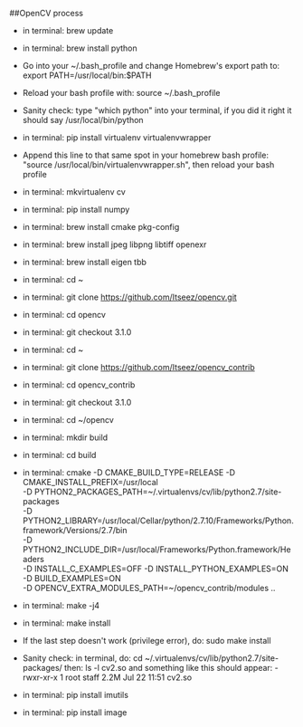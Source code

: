 ##OpenCV process

* in terminal: brew update
* in terminal: brew install python
* Go into your ~/.bash_profile and change Homebrew's export path to: export PATH=/usr/local/bin:$PATH
* Reload your bash profile with: source ~/.bash_profile
* Sanity check: type "which python" into your terminal, if you did it right it should say /usr/local/bin/python
* in terminal: pip install virtualenv virtualenvwrapper
* Append this line to that same spot in your homebrew bash profile: "source /usr/local/bin/virtualenvwrapper.sh", then reload your bash profile
* in terminal: mkvirtualenv cv
* in terminal: pip install numpy
* in terminal: brew install cmake pkg-config
* in terminal: brew install jpeg libpng libtiff openexr
* in terminal: brew install eigen tbb
* in terminal: cd ~
* in terminal: git clone https://github.com/Itseez/opencv.git
* in terminal: cd opencv
* in terminal: git checkout 3.1.0
* in terminal: cd ~
* in terminal: git clone https://github.com/Itseez/opencv_contrib
* in terminal: cd opencv_contrib
* in terminal: git checkout 3.1.0
* in terminal: cd ~/opencv
* in terminal: mkdir build
* in terminal: cd build
* in terminal: cmake -D CMAKE_BUILD_TYPE=RELEASE -D CMAKE_INSTALL_PREFIX=/usr/local \
	-D PYTHON2_PACKAGES_PATH=~/.virtualenvs/cv/lib/python2.7/site-packages \
	-D PYTHON2_LIBRARY=/usr/local/Cellar/python/2.7.10/Frameworks/Python.framework/Versions/2.7/bin \
	-D PYTHON2_INCLUDE_DIR=/usr/local/Frameworks/Python.framework/Headers \
	-D INSTALL_C_EXAMPLES=OFF -D INSTALL_PYTHON_EXAMPLES=ON \
	-D BUILD_EXAMPLES=ON \
	-D OPENCV_EXTRA_MODULES_PATH=~/opencv_contrib/modules ..
* in terminal: make -j4
* in terminal: make install
* If the last step doesn't work (privilege error), do: sudo make install
* Sanity check: in terminal, do: cd ~/.virtualenvs/cv/lib/python2.7/site-packages/
then: ls -l cv2.so 
and something like this should appear: -rwxr-xr-x  1 root  staff   2.2M Jul 22 11:51 cv2.so


* in terminal: pip install imutils
* in terminal: pip install image
